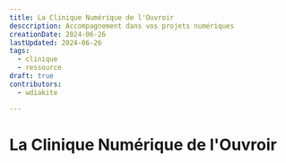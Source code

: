 ```yaml
---
title: La Clinique Numérique de l'Ouvroir
desccription: Accompagnement dans vos projets numériques
creationDate: 2024-06-26
lastUpdated: 2024-06-26
tags: 
  - clinique
  - ressource
draft: true
contributors:
  - wdiakite

---
```


# La Clinique Numérique de l'Ouvroir

